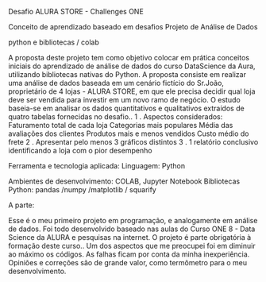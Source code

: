 Desafio ALURA STORE - Challenges ONE

Conceito de aprendizado baseado em desafios
Projeto  de Análise de Dados  

python e bibliotecas / colab

A proposta deste projeto tem como objetivo  colocar em prática conceitos iniciais do aprendizado de análise de dados  do curso  DataScience da Aura, utilizando bibliotecas nativas do Python.
A  proposta consiste em realizar uma análise de dados baseada em um cenário fictício do Sr.João, proprietário de 4 lojas  - ALURA  STORE, em que ele precisa decidir qual loja deve ser vendida para investir em um novo ramo de negócio.
O estudo  baseia-se em analisar os dados quantitativos e qualitativos extraídos de quatro tabelas fornecidas no desafio..
1 . Aspectos considerados:
Faturamento total de cada loja
Categorias mais populares
Média das avaliações dos clientes
Produtos mais e menos vendidos
Custo médio do frete
2 . Apresentar pelo menos 3 gráficos distintos 
3 .  1 relatório conclusivo identificando a loja com o pior desempenho


Ferramenta e tecnologia aplicada:
Linguagem: Python


Ambientes de desenvolvimento: 
COLAB, Jupyter Notebook
Bibliotecas Python: pandas /numpy /matplotlib / squarify

A parte:


Esse é o meu primeiro projeto em programação, e  analogamente em análise de dados. Foi todo desenvolvido baseado nas aulas do Curso ONE 8 - Data Science da ALURA e pesquisas na internet. O projeto é parte obrigatória à formação deste curso..
Um dos aspectos que me preocupei foi em diminuir ao máximo os códigos. As falhas ficam por conta da minha inexperiência.
Opiniões e  correções são de grande valor, como termômetro para o meu desenvolvimento.  

